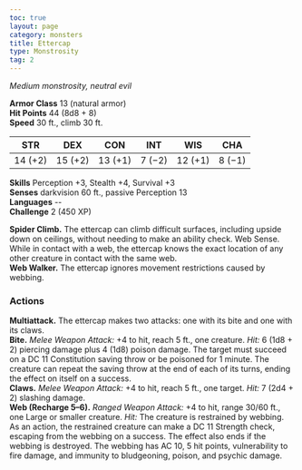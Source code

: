 ```yaml
---
toc: true
layout: page
category: monsters
title: Ettercap
type: Monstrosity
tag: 2
---
```

_Medium monstrosity, neutral evil_

**Armor Class** 13 (natural armor)    
**Hit Points** 44 (8d8 + 8)    
**Speed** 30 ft., climb 30 ft. 

| STR     | DEX     | CON     | INT     | WIS     | CHA     |
|---------|---------|---------|---------|---------|---------|
| 14 (+2) | 15 (+2) | 13 (+1) | 7 (−2) | 12 (+1) | 8 (−1) |

**Skills** Perception +3, Stealth +4, Survival +3    
**Senses** darkvision 60 ft., passive Perception 13    
**Languages** --    
**Challenge** 2 (450 XP) 

**Spider Climb.** The ettercap can climb difficult surfaces, including upside down on ceilings, without needing to make an ability check. Web Sense. While in contact with a web, the ettercap knows the exact location of any other creature in contact with the same web.    
**Web Walker.** The ettercap ignores movement restrictions caused by webbing. 

### Actions 
**Multiattack.** The ettercap makes two attacks: one with its bite and one with its claws.    
**Bite.** _Melee Weapon Attack:_ +4 to hit, reach 5 ft., one creature. _Hit:_ 6 (1d8 + 2) piercing damage plus 4 (1d8) poison damage. The target must succeed on a DC 11 Constitution saving throw or be poisoned for 1 minute. The creature can repeat the saving throw at the end of each of its turns, ending the effect on itself on a success.    
**Claws.** _Melee Weapon Attack:_ +4 to hit, reach 5 ft., one target. _Hit:_ 7 (2d4 + 2) slashing damage.    
**Web (Recharge 5–6).** _Ranged Weapon Attack:_ +4 to hit, range 30/60 ft., one Large or smaller creature. _Hit:_ The creature is restrained by webbing. As an action, the restrained creature can make a DC 11 Strength check, escaping from the webbing on a success. The effect also ends if the webbing is destroyed. The webbing has AC 10, 5 hit points, vulnerability to fire damage, and immunity to bludgeoning, poison, and psychic damage.